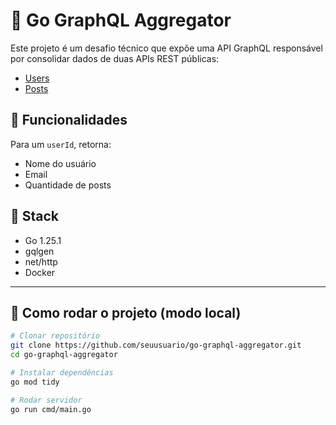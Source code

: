 # 🧩 Go GraphQL Aggregator

Este projeto é um desafio técnico que expõe uma API GraphQL responsável por consolidar dados de duas APIs REST públicas:

- [Users](https://jsonplaceholder.typicode.com/users)
- [Posts](https://jsonplaceholder.typicode.com/posts)

## 🚀 Funcionalidades

Para um `userId`, retorna:

- Nome do usuário
- Email
- Quantidade de posts

## 🧠 Stack

- Go 1.25.1
- gqlgen
- net/http
- Docker

---

## 🧩 Como rodar o projeto (modo local)

```bash
# Clonar repositório
git clone https://github.com/seuusuario/go-graphql-aggregator.git
cd go-graphql-aggregator

# Instalar dependências
go mod tidy

# Rodar servidor
go run cmd/main.go
```
